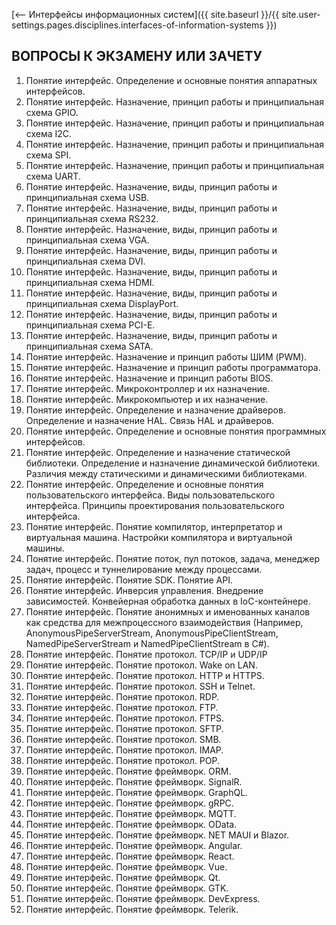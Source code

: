 [⟵ Интерфейсы информационных систем]({{ site.baseurl }}/{{ site.user-settings.pages.disciplines.interfaces-of-information-systems }})

## ВОПРОСЫ К ЭКЗАМЕНУ ИЛИ ЗАЧЕТУ
1.	Понятие интерфейс. Определение и основные понятия аппаратных интерфейсов.
2.	Понятие интерфейс. Назначение, принцип работы и принципиальная схема GPIO.
3.	Понятие интерфейс. Назначение, принцип работы и принципиальная схема I2C.
4.	Понятие интерфейс. Назначение, принцип работы и принципиальная схема SPI.
5.	Понятие интерфейс. Назначение, принцип работы и принципиальная схема UART.
6.	Понятие интерфейс. Назначение, виды, принцип работы и принципиальная схема USB.
7.	Понятие интерфейс. Назначение, виды, принцип работы и принципиальная схема RS232.
8.	Понятие интерфейс. Назначение, виды, принцип работы и принципиальная схема VGA.
9.	Понятие интерфейс. Назначение, виды, принцип работы и принципиальная схема DVI.
10.	Понятие интерфейс. Назначение, виды, принцип работы и принципиальная схема HDMI.
11.	Понятие интерфейс. Назначение, виды, принцип работы и принципиальная схема DisplayPort.
12.	Понятие интерфейс. Назначение, виды, принцип работы и принципиальная схема PCI-E.
13.	Понятие интерфейс. Назначение, виды, принцип работы и принципиальная схема SATA.
14.	Понятие интерфейс. Назначение и принцип работы ШИМ (PWM).
15.	Понятие интерфейс. Назначение и принцип работы программатора.
16.	Понятие интерфейс. Назначение и принцип работы BIOS.
17.	Понятие интерфейс. Микроконтроллер и их назначение.
18.	Понятие интерфейс. Микрокомпьютер и их назначение.
19.	Понятие интерфейс. Определение и назначение драйверов. Определение и назначение HAL. Связь HAL и драйверов.
20.	Понятие интерфейс. Определение и основные понятия программных интерфейсов.
21.	Понятие интерфейс. Определение и назначение статической библиотеки. Определение и назначение динамической библиотеки. Различия между статическими и динамическими библиотеками.
22.	Понятие интерфейс. Определение и основные понятия пользовательского интерфейса. Виды пользовательского интерфейса. Принципы проектирования пользовательского интерфейса.
23.	Понятие интерфейс. Понятие компилятор, интерпретатор и виртуальная машина. Настройки компилятора и виртуальной машины.
24.	Понятие интерфейс. Понятие поток, пул потоков, задача, менеджер задач, процесс и туннелирование между процессами.
25.	Понятие интерфейс. Понятие SDK. Понятие API.
26.	Понятие интерфейс. Инверсия управления. Внедрение зависимостей. Конвейерная обработка данных в IoC-контейнере.
27.	Понятие интерфейс. Понятие анонимных и именованных каналов как средства для межпроцессного взаимодействия (Например, AnonymousPipeServerStream, AnonymousPipeClientStream, NamedPipeServerStream и NamedPipeClientStream в C#).
28.	Понятие интерфейс. Понятие протокол. TCP/IP и UDP/IP
29.	Понятие интерфейс. Понятие протокол. Wake on LAN.
30.	Понятие интерфейс. Понятие протокол. HTTP и HTTPS.
31.	Понятие интерфейс. Понятие протокол. SSH и Telnet.
32.	Понятие интерфейс. Понятие протокол. RDP.
33.	Понятие интерфейс. Понятие протокол. FTP.
34.	Понятие интерфейс. Понятие протокол. FTPS.
35.	Понятие интерфейс. Понятие протокол. SFTP.
36.	Понятие интерфейс. Понятие протокол. SMB.
37.	Понятие интерфейс. Понятие протокол. IMAP.
38.	Понятие интерфейс. Понятие протокол. POP.
39.	Понятие интерфейс. Понятие фреймворк. ORM.
40.	Понятие интерфейс. Понятие фреймворк. SignalR.
41.	Понятие интерфейс. Понятие фреймворк. GraphQL.
42.	Понятие интерфейс. Понятие фреймворк. gRPC.
43.	Понятие интерфейс. Понятие фреймворк. MQTT.
44.	Понятие интерфейс. Понятие фреймворк. OData.
45.	Понятие интерфейс. Понятие фреймворк. NET MAUI и Blazor.
46.	Понятие интерфейс. Понятие фреймворк. Angular.
47.	Понятие интерфейс. Понятие фреймворк. React.
48.	Понятие интерфейс. Понятие фреймворк. Vue.
49.	Понятие интерфейс. Понятие фреймворк. Qt.
50.	Понятие интерфейс. Понятие фреймворк. GTK.
51.	Понятие интерфейс. Понятие фреймворк. DevExpress.
52.	Понятие интерфейс. Понятие фреймворк. Telerik.
